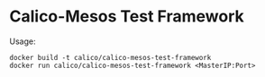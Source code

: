 # Calico-Mesos Test Framework
Usage:

    docker build -t calico/calico-mesos-test-framework
    docker run calico/calico-mesos-test-framework <MasterIP:Port>
